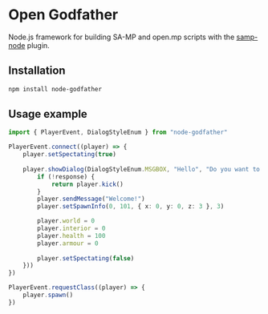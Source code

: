 
# Open Godfather

Node.js framework for building SA-MP and open.mp scripts with the [samp-node](https://github.com/AmyrAhmady/samp-node) plugin.


## Installation

```bash
npm install node-godfather
```
    
## Usage example

```typescript
import { PlayerEvent, DialogStyleEnum } from "node-godfather"

PlayerEvent.connect((player) => {
    player.setSpectating(true)
    
    player.showDialog(DialogStyleEnum.MSGBOX, "Hello", "Do you want to access the server?", "Spawn", "Leave", ((response) => {
        if (!response) {
            return player.kick()
        }
        player.sendMessage("Welcome!")
        player.setSpawnInfo(0, 101, { x: 0, y: 0, z: 3 }, 3)

        player.world = 0
        player.interior = 0
        player.health = 100
        player.armour = 0
    
        player.setSpectating(false)
    }))
})

PlayerEvent.requestClass((player) => {
    player.spawn()
})
```
